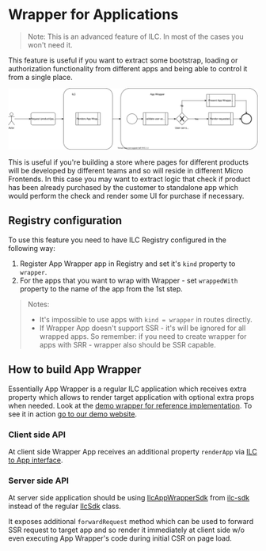 # Wrapper for Applications

> Note: This is an advanced feature of ILC. In most of the cases you won't need it.

This feature is useful if you want to extract some bootstrap, loading or authorization functionality from different apps 
and being able to control it from a single place. 

![App Wrappers Diagram](./assets/app_wrappers_diagram.svg)

This is useful if you're building a store where pages for different products will be developed by different teams and so
will reside in different Micro Frontends. In this case you may want to extract logic that check if product has been already 
purchased by the customer to standalone app which would perform the check and render some UI for purchase if necessary.

## Registry configuration

To use this feature you need to have ILC Registry configured in the following way:

1. Register App Wrapper app in Registry and set it's `kind` property to `wrapper`.
1. For the apps that you want to wrap with Wrapper - set `wrappedWith` property to the name of the app from the 1st step.

> Notes: 
> - It's impossible to use apps with `kind = wrapper` in routes directly.
> - If Wrapper App doesn't support SSR - it's will be ignored for all wrapped apps. So remember: if you need to create 
> wrapper for apps with SRR - wrapper also should be SSR capable.


## How to build App Wrapper

Essentially App Wrapper is a regular ILC application which receives extra property which allows to render target application 
with optional extra props when needed. Look at the [demo wrapper for reference implementation](https://github.com/namecheap/ilc-demo-apps/tree/master/apps/wrapper).
To see it in action [go to our demo website](http://demo.microfrontends.online/wrapper/). 

### Client side API

At client side Wrapper App receives an additional property `renderApp` via [ILC to App interface](ilc_app_interface.md).

### Server side API

At server side application should be using [IlcAppWrapperSdk](https://namecheap.github.io/ilc-sdk/classes/_server_ilcappwrappersdk_.ilcappwrappersdk.html) 
from [ilc-sdk](https://github.com/namecheap/ilc-sdk) instead of the regular [IlcSdk](https://namecheap.github.io/ilc-sdk/classes/_server_ilcsdk_.ilcsdk.html) class.

It exposes additional `forwardRequest` method which can be used to forward SSR request to target app and so render it 
immediately at client side w/o even executing App Wrapper's code during initial CSR on page load.